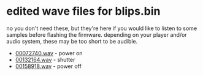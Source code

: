 # edited wave files for blips.bin
no you don't need these, but they're here if you would like to listen to some samples before flashing the firmware. depending on your player and/or audio system, these may be too short to be audible.
* [00072740.wav](https://raw.github.com/prokrypt/campsnap-fun/main/fwhacks/blips/00072740.wav) - power on
* [00132164.wav](https://raw.github.com/prokrypt/campsnap-fun/main/fwhacks/blips/00072740.wav) - shutter
* [00158918.wav](https://raw.github.com/prokrypt/campsnap-fun/main/fwhacks/blips/00072740.wav) - power off
